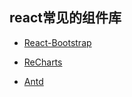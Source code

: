 ## react常见的组件库

* [React-Bootstrap](https://react-bootstrap.github.io/)

* [ReCharts](http://recharts.org/)

* [Antd](https://ant.design/docs/react/introduce)
